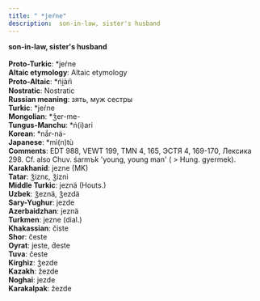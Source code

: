 ```yaml
---
title: " *jeŕne"
description:  son-in-law, sister's husband
---
```

<strong> son-in-law, sister's husband</strong><br><br>
<strong>Proto-Turkic</strong>:  *jeŕne<br>
<strong>Altaic etymology</strong>:  Altaic etymology<br>
<strong> Proto-Altaic</strong>:  *ńi̯àŕì<br>
<strong>Nostratic</strong>:  Nostratic<br>
<strong>Russian meaning</strong>:  зять, муж сестры<br>
<strong>Turkic</strong>:  *jeŕne<br>
<strong>Mongolian</strong>:  *ǯer-me-<br>
<strong>Tungus-Manchu</strong>:  *ń(i)ari<br>
<strong>Korean</strong>:  *nắr-ná-<br>
<strong>Japanese</strong>:  *mì(n)tù<br>
<strong>Comments</strong>:  EDT 988, VEWT 199, TMN 4, 165, ЭСТЯ 4, 169-170, Лексика 298. Cf. also Chuv. śarmъk 'young, young man' ( > Hung. gyermek).<br>
<strong>Karakhanid</strong>:  jezne (MK)<br>
<strong>Tatar</strong>:  ǯiznɛ, ǯizni<br>
<strong>Middle Turkic</strong>:  jeznä (Houts.)<br>
<strong>Uzbek</strong>:  ǯeznä, ǯezdä<br>
<strong>Sary-Yughur</strong>:  jezde<br>
<strong>Azerbaidzhan</strong>:  jeznä<br>
<strong>Turkmen</strong>:  jezne (dial.)<br>
<strong>Khakassian</strong>:  čiste<br>
<strong>Shor</strong>:  česte<br>
<strong>Oyrat</strong>:  jeste, d́este<br>
<strong>Tuva</strong>:  česte<br>
<strong>Kirghiz</strong>:  ǯezde<br>
<strong>Kazakh</strong>:  žezde<br>
<strong>Noghai</strong>:  jezde<br>
<strong>Karakalpak</strong>:  žezde<br>


